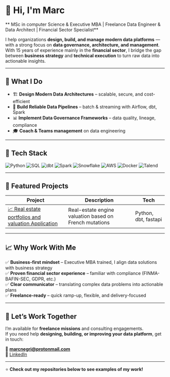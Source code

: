 # 👋 Hi, I'm Marc

** MSc in computer Science & Executive MBA | Freelance Data Engineer & Data Architect | Financial Sector Specialist**

I help organizations **design, build, and manage modern data platforms** — with a strong focus on **data governance, architecture, and management**.  
With 15 years of experience mainly in the **financial sector**, I bridge the gap between **business strategy** and **technical execution** to turn raw data into actionable insights.

---

## 💼 What I Do

- 🏗️ **Design Modern Data Architectures** – scalable, secure, and cost-efficient  
- 🔄 **Build Reliable Data Pipelines** – batch & streaming with Airflow, dbt, Spark  
- 📊 **Implement Data Governance Frameworks** – data quality, lineage, compliance  
- 🎓 **Coach & Teams management** on data engineering  

---

## 🧰 Tech Stack

![Python](https://img.shields.io/badge/Python-3776AB?logo=python&logoColor=white)
![SQL](https://img.shields.io/badge/SQL-4479A1?logo=postgresql&logoColor=white)
![dbt](https://img.shields.io/badge/dbt-FF694B?logo=dbt&logoColor=white)
![Spark](https://img.shields.io/badge/Apache%20Spark-E25A1C?logo=apachespark&logoColor=white)
![Snowflake](https://img.shields.io/badge/Snowflake-29B5E8?logo=snowflake&logoColor=white)
![AWS](https://img.shields.io/badge/AWS-FF9900?logo=amazonaws&logoColor=white)
![Docker](https://img.shields.io/badge/Docker-2496ED?logo=docker&logoColor=white)
![Talend](https://img.shields.io/badge/Talend-brightgreen?logo=talend)

---

## 📂 Featured Projects

| Project | Description | Tech |
|--------|-------------|------|
| [📈 Real estate portfolios and valuation Application](https://app.immonary.com) | Real-estate engine valuation based on French mutations | Python, dbt,  fastapi|


---

## 📈 Why Work With Me

✅ **Business-first mindset** – Executive MBA trained, I align data solutions with business strategy  
✅ **Proven financial sector experience** – familiar with compliance (FINMA-BAFIN-SEC, GDPR, etc.)  
✅ **Clear communicator** – translating complex data problems into actionable plans  
✅ **Freelance-ready** – quick ramp-up, flexible, and delivery-focused  

---

## 🤝 Let’s Work Together

I’m available for **freelance missions** and consulting engagements.  
If you need help **designing, building, or improving your data platform**, get in touch:

📧 **marcnegri@protonmail.com**  
🔗 [LinkedIn](https://www.linkedin.com/in/marc-negri/)  

---
⭐️ **Check out my repositories below to see examples of my work!**
